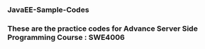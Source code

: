 ### JavaEE-Sample-Codes
### These are the practice codes for Advance Server Side Programming Course : SWE4006
